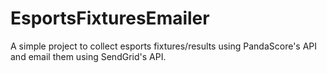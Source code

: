 # EsportsFixturesEmailer
A simple project to collect esports fixtures/results using PandaScore's API and email them using SendGrid's API.
